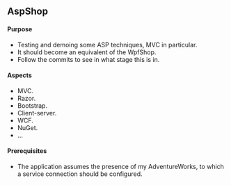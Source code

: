 ## AspShop

#### Purpose
* Testing and demoing some ASP techniques, MVC in particular.
* It should become an equivalent of the WpfShop.
* Follow the commits to see in what stage this is in.

#### Aspects
* MVC.
* Razor.
* Bootstrap.
* Client-server.
* WCF.
* NuGet.
* ...

#### Prerequisites
* The application assumes the presence of my AdventureWorks, to which a service connection should be configured.
